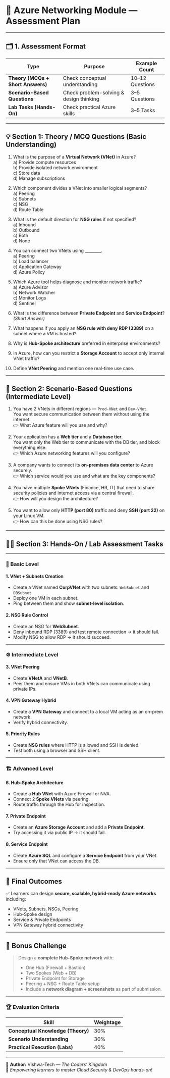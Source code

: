 # 🧠 Azure Networking Module — Assessment Plan

---

## 🗂️ 1. Assessment Format

| Type | Purpose | Example Count |
|------|----------|----------------|
| **Theory (MCQs + Short Answers)** | Check conceptual understanding | 10–12 Questions |
| **Scenario-Based Questions** | Check problem-solving & design thinking | 3–5 Questions |
| **Lab Tasks (Hands-On)** | Check practical Azure skills | 3–5 Tasks |

---

## 💡 Section 1: Theory / MCQ Questions (Basic Understanding)

1. What is the purpose of a **Virtual Network (VNet)** in Azure?  
   a) Provide compute resources  
   b) Provide isolated network environment  
   c) Store data  
   d) Manage subscriptions  

2. Which component divides a VNet into smaller logical segments?  
   a) Peering  
   b) Subnets  
   c) NSG  
   d) Route Table  

3. What is the default direction for **NSG rules** if not specified?  
   a) Inbound  
   b) Outbound  
   c) Both  
   d) None  

4. You can connect two VNets using ________.  
   a) Peering  
   b) Load balancer  
   c) Application Gateway  
   d) Azure Policy  

5. Which Azure tool helps diagnose and monitor network traffic?  
   a) Azure Advisor  
   b) Network Watcher  
   c) Monitor Logs  
   d) Sentinel  

6. What is the difference between **Private Endpoint** and **Service Endpoint**? *(Short Answer)*  

7. What happens if you apply an **NSG rule with deny RDP (3389)** on a subnet where a VM is hosted?  

8. Why is **Hub-Spoke architecture** preferred in enterprise environments?  

9. In Azure, how can you restrict a **Storage Account** to accept only internal VNet traffic?  

10. Define **VNet Peering** and mention one real-time use case.  

---

## 🧩 Section 2: Scenario-Based Questions (Intermediate Level)

1. You have 2 VNets in different regions — `Prod-VNet` and `Dev-VNet`.  
   You want secure communication between them without using the internet.  
   👉 What Azure feature will you use and why?  

2. Your application has a **Web tier** and a **Database tier**.  
   You want only the Web tier to communicate with the DB tier, and block everything else.  
   👉 Which Azure networking features will you configure?  

3. A company wants to connect its **on-premises data center** to Azure securely.  
   👉 Which service would you use and what are the key components?  

4. You have multiple **Spoke VNets** (Finance, HR, IT) that need to share security policies and internet access via a central firewall.  
   👉 How will you design the architecture?  

5. You want to allow only **HTTP (port 80)** traffic and deny **SSH (port 22)** on your Linux VM.  
   👉 How can this be done using NSG rules?  

---

## 🧑‍💻 Section 3: Hands-On / Lab Assessment Tasks

---

### 🧩 Basic Level

#### 1. VNet + Subnets Creation
- Create a VNet named **CorpVNet** with two subnets: `WebSubnet` and `DBSubnet`.  
- Deploy one VM in each subnet.  
- Ping between them and show **subnet-level isolation**.

#### 2. NSG Rule Control
- Create an NSG for **WebSubnet**.  
- Deny inbound RDP (3389) and test remote connection → it should fail.  
- Modify NSG to allow RDP → it should succeed.

---

### ⚙️ Intermediate Level

#### 3. VNet Peering
- Create **VNetA** and **VNetB**.  
- Peer them and ensure VMs in both VNets can communicate using private IPs.

#### 4. VPN Gateway Hybrid
- Create a **VPN Gateway** and connect to a local VM acting as an on-prem network.  
- Verify hybrid connectivity.

#### 5. Priority Rules
- Create **NSG rules** where HTTP is allowed and SSH is denied.  
- Test both using a browser and SSH client.

---

### 🏗️ Advanced Level

#### 6. Hub-Spoke Architecture
- Create a **Hub VNet** with Azure Firewall or NVA.  
- Connect 2 **Spoke VNets** via peering.  
- Route traffic through the Hub for inspection.

#### 7. Private Endpoint
- Create an **Azure Storage Account** and add a **Private Endpoint**.  
- Try accessing it via public IP → it should fail.

#### 8. Service Endpoint
- Create **Azure SQL** and configure a **Service Endpoint** from your VNet.  
- Ensure only that VNet can access the DB.

---

## 🎯 Final Outcomes
✅ Learners can design **secure, scalable, hybrid-ready Azure networks** including:
- VNets, Subnets, NSGs, Peering  
- Hub-Spoke design  
- Service & Private Endpoints  
- VPN Gateway hybrid connectivity  

---

## 🏁 Bonus Challenge
> Design a **complete Hub-Spoke network** with:
> - One Hub (Firewall + Bastion)  
> - Two Spokes (Web + DB)  
> - Private Endpoint for Storage  
> - Peering + NSG + Route Table setup  
> - Include a **network diagram + screenshots** as part of submission.  

---

### 🏆 Evaluation Criteria

| Skill | Weightage |
|-------|------------|
| **Conceptual Knowledge (Theory)** | 30% |
| **Scenario Understanding** | 30% |
| **Practical Execution (Labs)** | 40% |

---

📘 **Author:** Vishwa-Tech — *The Coders' Kingdom*  
💬 *Empowering learners to master Cloud Security & DevOps hands-on!*
